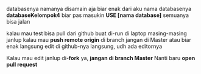 databasenya namanya disamain aja biar enak
dari aku nama databasenya **databaseKelompok4**
biar pas masukin **USE [nama database]** semuanya bisa jalan

kalau mau test bisa pull dari github buat di-run di laptop masing-masing
janlup kalau mau **push remote origin** di branch jangan di Master
atau biar enak langsung edit di github-nya langsung, udh ada editornya

Kalau mau edit janlup di-**fork** ya, **jangan di branch Master**
Nanti baru **open pull request**
